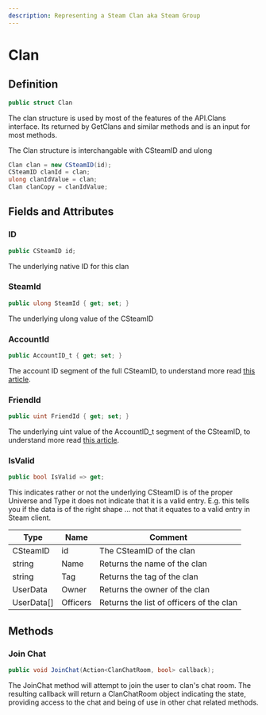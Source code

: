 ```yaml
---
description: Representing a Steam Clan aka Steam Group
---
```


# Clan

## Definition

```csharp
public struct Clan
```

The clan structure is used by most of the features of the API.Clans interface. Its returned by GetClans and similar methods and is an input for most methods.

The Clan structure is interchangable with CSteamID and ulong

```csharp
Clan clan = new CSteamID(id);
CSteamID clanId = clan;
ulong clanIdValue = clan;
Clan clanCopy = clanIdValue;
```

## Fields and Attributes

### ID

```csharp
public CSteamID id;
```

The underlying native ID for this clan

### SteamId

```csharp
public ulong SteamId { get; set; }
```

The underlying ulong value of the CSteamID&#x20;

### AccountId

```csharp
public AccountID_t { get; set; }
```

The account ID segment of the full CSteamID, to understand more read [this article](../learning/core-concepts/csteamid.md).

### FriendId

```csharp
public uint FriendId { get; set; }
```

The underlying uint value of the AccountID\_t segment of the CSteamID, to understand more read [this article](../learning/core-concepts/csteamid.md).

### IsValid

```csharp
public bool IsValid => get;
```

This indicates rather or not the underlying CSteamID is of the proper Universe and Type it does not indicate that it is a valid entry. E.g. this tells you if the data is of the right shape ... not that it equates to a valid entry in Steam client.



| Type        | Name     | Comment                                  |
| ----------- | -------- | ---------------------------------------- |
| CSteamID    | id       | The CSteamID of the clan                 |
| string      | Name     | Returns the name of the clan             |
| string      | Tag      | Returns the tag of the clan              |
| UserData    | Owner    | Returns the owner of the clan            |
| UserData\[] | Officers | Returns the list of officers of the clan |

## Methods

### Join Chat

```csharp
public void JoinChat(Action<ClanChatRoom, bool> callback);
```

The JoinChat method will attempt to join the user to clan's chat room. The resulting callback will return a ClanChatRoom object indicating the state, providing access to the chat and being of use in other chat related methods.

